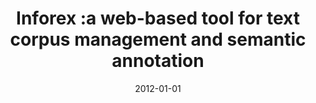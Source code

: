 ---
# Documentation: https://wowchemy.com/docs/managing-content/

title: Inforex :a web-based tool for text corpus management and semantic annotation
subtitle: ''
summary: ''
authors:
- Michał M. Marcińczuk
- kocon
- Bartosz H. Broda
tags: []
categories: []
date: '2012-01-01'
lastmod: 2022-10-07T05:49:43Z
featured: false
draft: false

# Featured image
# To use, add an image named `featured.jpg/png` to your page's folder.
# Focal points: Smart, Center, TopLeft, Top, TopRight, Left, Right, BottomLeft, Bottom, BottomRight.
image:
  caption: ''
  focal_point: ''
  preview_only: false

# Projects (optional).
#   Associate this post with one or more of your projects.
#   Simply enter your project's folder or file name without extension.
#   E.g. `projects = ["internal-project"]` references `content/project/deep-learning/index.md`.
#   Otherwise, set `projects = []`.
projects: []
publishDate: '2022-10-07T05:49:42.191941Z'
publication_types:
- '1'
abstract: ''
publication: '*Proceedings of the Eight International Conference on Language Resources
  and Evaluation, LREC 2012, Istanbul, Turkey, May 23-24-25, 2012*'
url_pdf: http://www.lrec-conf.org/proceedings/lrec2012/pdf/446_Paper.pdf
---